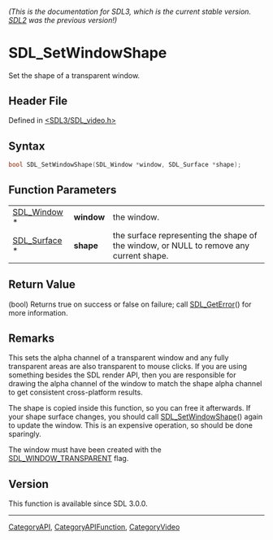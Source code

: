 ###### (This is the documentation for SDL3, which is the current stable version. [SDL2](https://wiki.libsdl.org/SDL2/) was the previous version!)
# SDL_SetWindowShape

Set the shape of a transparent window.

## Header File

Defined in [<SDL3/SDL_video.h>](https://github.com/libsdl-org/SDL/blob/main/include/SDL3/SDL_video.h)

## Syntax

```c
bool SDL_SetWindowShape(SDL_Window *window, SDL_Surface *shape);
```

## Function Parameters

|                              |            |                                                                                        |
| ---------------------------- | ---------- | -------------------------------------------------------------------------------------- |
| [SDL_Window](SDL_Window) *   | **window** | the window.                                                                            |
| [SDL_Surface](SDL_Surface) * | **shape**  | the surface representing the shape of the window, or NULL to remove any current shape. |

## Return Value

(bool) Returns true on success or false on failure; call
[SDL_GetError](SDL_GetError)() for more information.

## Remarks

This sets the alpha channel of a transparent window and any fully
transparent areas are also transparent to mouse clicks. If you are using
something besides the SDL render API, then you are responsible for drawing
the alpha channel of the window to match the shape alpha channel to get
consistent cross-platform results.

The shape is copied inside this function, so you can free it afterwards. If
your shape surface changes, you should call
[SDL_SetWindowShape](SDL_SetWindowShape)() again to update the window. This
is an expensive operation, so should be done sparingly.

The window must have been created with the
[SDL_WINDOW_TRANSPARENT](SDL_WINDOW_TRANSPARENT) flag.

## Version

This function is available since SDL 3.0.0.

----
[CategoryAPI](CategoryAPI), [CategoryAPIFunction](CategoryAPIFunction), [CategoryVideo](CategoryVideo)

